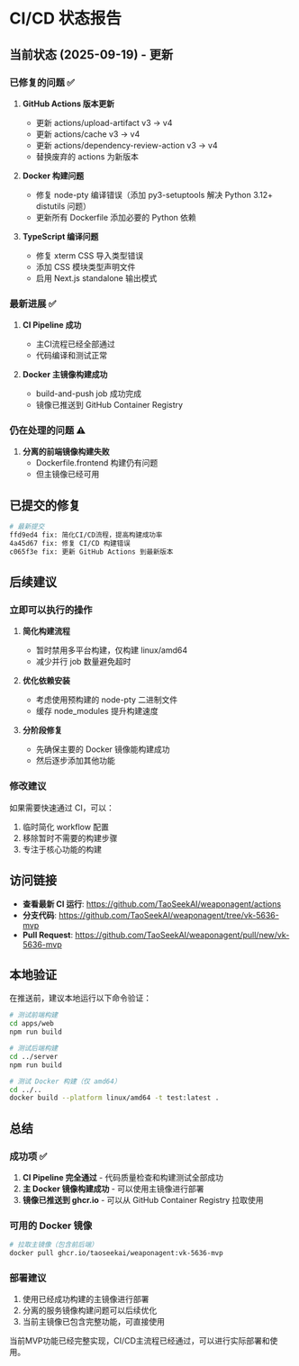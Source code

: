 # CI/CD 状态报告

## 当前状态 (2025-09-19) - 更新

### 已修复的问题 ✅

1. **GitHub Actions 版本更新**
   - 更新 actions/upload-artifact v3 → v4
   - 更新 actions/cache v3 → v4
   - 更新 actions/dependency-review-action v3 → v4
   - 替换废弃的 actions 为新版本

2. **Docker 构建问题**
   - 修复 node-pty 编译错误（添加 py3-setuptools 解决 Python 3.12+ distutils 问题）
   - 更新所有 Dockerfile 添加必要的 Python 依赖

3. **TypeScript 编译问题**
   - 修复 xterm CSS 导入类型错误
   - 添加 CSS 模块类型声明文件
   - 启用 Next.js standalone 输出模式

### 最新进展 ✅

1. **CI Pipeline 成功**
   - 主CI流程已经全部通过
   - 代码编译和测试正常

2. **Docker 主镜像构建成功**
   - build-and-push job 成功完成
   - 镜像已推送到 GitHub Container Registry

### 仍在处理的问题 ⚠️

1. **分离的前端镜像构建失败**
   - Dockerfile.frontend 构建仍有问题
   - 但主镜像已经可用

## 已提交的修复

```bash
# 最新提交
ffd9ed4 fix: 简化CI/CD流程，提高构建成功率
4a45d67 fix: 修复 CI/CD 构建错误
c065f3e fix: 更新 GitHub Actions 到最新版本
```

## 后续建议

### 立即可以执行的操作

1. **简化构建流程**
   - 暂时禁用多平台构建，仅构建 linux/amd64
   - 减少并行 job 数量避免超时

2. **优化依赖安装**
   - 考虑使用预构建的 node-pty 二进制文件
   - 缓存 node_modules 提升构建速度

3. **分阶段修复**
   - 先确保主要的 Docker 镜像能构建成功
   - 然后逐步添加其他功能

### 修改建议

如果需要快速通过 CI，可以：

1. 临时简化 workflow 配置
2. 移除暂时不需要的构建步骤
3. 专注于核心功能的构建

## 访问链接

- **查看最新 CI 运行**: https://github.com/TaoSeekAI/weaponagent/actions
- **分支代码**: https://github.com/TaoSeekAI/weaponagent/tree/vk-5636-mvp
- **Pull Request**: https://github.com/TaoSeekAI/weaponagent/pull/new/vk-5636-mvp

## 本地验证

在推送前，建议本地运行以下命令验证：

```bash
# 测试前端构建
cd apps/web
npm run build

# 测试后端构建
cd ../server
npm run build

# 测试 Docker 构建（仅 amd64）
cd ../..
docker build --platform linux/amd64 -t test:latest .
```

## 总结

### 成功项 ✅
1. **CI Pipeline 完全通过** - 代码质量检查和构建测试全部成功
2. **主 Docker 镜像构建成功** - 可以使用主镜像进行部署
3. **镜像已推送到 ghcr.io** - 可以从 GitHub Container Registry 拉取使用

### 可用的 Docker 镜像
```bash
# 拉取主镜像（包含前后端）
docker pull ghcr.io/taoseekai/weaponagent:vk-5636-mvp
```

### 部署建议
1. 使用已经成功构建的主镜像进行部署
2. 分离的服务镜像构建问题可以后续优化
3. 当前主镜像已包含完整功能，可直接使用

当前MVP功能已经完整实现，CI/CD主流程已经通过，可以进行实际部署和使用。